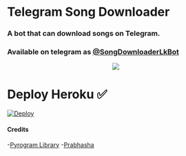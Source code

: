 # Telegram Song Downloader

### A bot that can download songs on Telegram.


### Available on telegram as [@SongDownloaderLkBot](https://t.me/SongDownloaderLkBot)

<p align="center">
  <img src="https://telegra.ph/file/591a30f3d0e67c0bbd2c6.jpg">
</p>

# Deploy Heroku ✅

[![Deploy](https://www.herokucdn.com/deploy/button.svg)](https://heroku.com/deploy?template=https://github.com/viharasenindu/UltimateSongDownloader/tree/main)


#### Credits

-[Pyrogram Library](https://github.com/pyrogram/pyrogram)
-[Prabhasha](https://github.com/Prabhasha-p)
